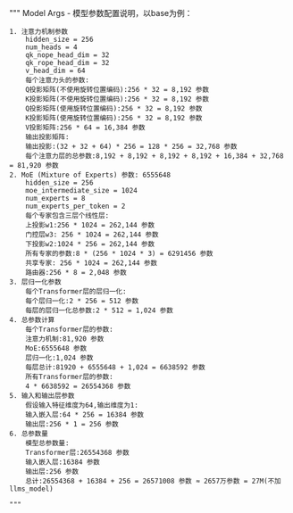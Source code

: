  """ Model Args - 模型参数配置说明，以base为例：

    1. 注意力机制参数
        hidden_size = 256
        num_heads = 4
        qk_nope_head_dim = 32
        qk_rope_head_dim = 32
        v_head_dim = 64
        每个注意力头的参数:
        Q投影矩阵(不使用旋转位置编码):256 * 32 = 8,192 参数
        K投影矩阵(不使用旋转位置编码):256 * 32 = 8,192 参数
        Q投影矩阵(使用旋转位置编码):256 * 32 = 8,192 参数
        K投影矩阵(使用旋转位置编码):256 * 32 = 8,192 参数
        V投影矩阵:256 * 64 = 16,384 参数
        输出投影矩阵:
        输出投影:(32 + 32 + 64) * 256 = 128 * 256 = 32,768 参数
        每个注意力层的总参数:8,192 + 8,192 + 8,192 + 8,192 + 16,384 + 32,768 = 81,920 参数
    2. MoE (Mixture of Experts) 参数: 6555648
        hidden_size = 256
        moe_intermediate_size = 1024
        num_experts = 8
        num_experts_per_token = 2
        每个专家包含三层个线性层:
        上投影w1:256 * 1024 = 262,144 参数
        门控层w3: 256 * 1024 = 262,144 参数
        下投影w2:1024 * 256 = 262,144 参数
        所有专家的参数:8 * (256 * 1024 * 3) = 6291456 参数
        共享专家: 256 * 1024 = 262,144 参数
        路由器:256 * 8 = 2,048 参数
    3. 层归一化参数
        每个Transformer层的层归一化:
        每个层归一化:2 * 256 = 512 参数
        每层的层归一化总参数:2 * 512 = 1,024 参数
    4. 总参数计算
        每个Transformer层的参数:
        注意力机制:81,920 参数
        MoE:6555648 参数
        层归一化:1,024 参数
        每层总计:81920 + 6555648 + 1,024 = 6638592 参数
        所有Transformer层的参数:
        4 * 6638592 = 26554368 参数
    5. 输入和输出层参数
        假设输入特征维度为64,输出维度为1:
        输入嵌入层:64 * 256 = 16384 参数
        输出层:256 * 1 = 256 参数
    6. 总参数量
        模型总参数量:
        Transformer层:26554368 参数
        输入嵌入层:16384 参数
        输出层:256 参数
        总计:26554368 + 16384 + 256 = 26571008 参数 ≈ 2657万参数 = 27M(不加llms_model)

    """